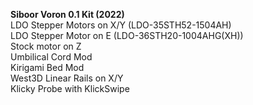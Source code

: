 **Siboor Voron 0.1 Kit (2022)**  
LDO Stepper Motors on X/Y (LDO-35STH52-1504AH)  
LDO Stepper Motor on E (LDO-36STH20-1004AHG(XH))  
Stock motor on Z  
Umbilical Cord Mod  
Kirigami Bed Mod  
West3D Linear Rails on X/Y  
Klicky Probe with KlickSwipe  
